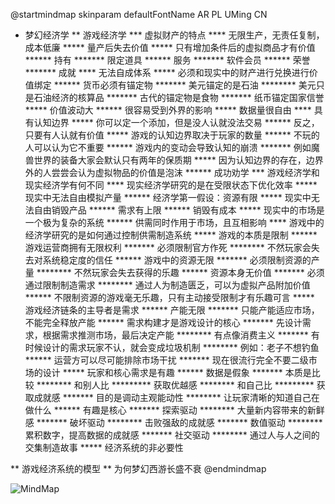 @startmindmap
skinparam defaultFontName AR PL UMing CN
* 梦幻经济学
** 游戏经济学
*** 虚拟财产的特点
**** 无限生产，无责任复制，成本低廉
***** 量产后失去价值
***** 只有增加条件后的虚拟商品才有价值
****** 持有
******* 限定道具
****** 服务
******* 软件会员
****** 荣誉
******* 成就
**** 无法自成体系
***** 必须和现实中的财产进行兑换进行价值绑定
****** 货币必须有锚定物
******* 美元锚定的是石油
******** 美元只是石油经济的核算品
******* 古代的锚定物是食物
******* 纸币锚定国家信誉
***** 价值波动大
****** 很容易受到外界的影响
***** 数据量很自由
**** 具有认知边界
***** 你可以定一个添加，但是没人认就没法交易
****** 反之，只要有人认就有价值
***** 游戏的认知边界取决于玩家的数量
****** 不玩的人可以认为它不重要
****** 游戏内的变动会导致认知的崩溃
******* 例如魔兽世界的装备大家会默认只有两年的保质期
***** 因为认知边界的存在，边界外的人尝尝会认为虚拟物品的价值是泡沫
****** 成功劝学
*** 游戏经济学和现实经济学有何不同
**** 现实经济学研究的是在受限状态下优化效率
***** 现实中无法自由模拟产量
****** 经济学第一假设：资源有限
***** 现实中无法自由销毁产品
****** 需求有上限
****** 销毁有成本
***** 现实中的市场是一个极为复杂的系统
****** 供需同时作用于市场，且互相影响
**** 游戏中的经济学研究的是如何通过控制供需制造系统
***** 游戏的本质是限制
******  游戏运营商拥有无限权利
******* 必须限制官方作死
******** 不然玩家会失去对系统稳定度的信任
****** 游戏中的资源无限
******* 必须限制资源的产量
******** 不然玩家会失去获得的乐趣
****** 资源本身无价值
******* 必须通过限制制造需求
******** 通过人为制造匮乏，可以为虚拟产品附加价值
****** 不限制资源的游戏毫无乐趣，只有主动接受限制才有乐趣可言
***** 游戏经济链条的主导者是需求
****** 产能无限
******* 只能产能适应市场，不能完全释放产能
****** 需求构建才是游戏设计的核心
******* 先设计需求，根据需求推测市场，最后决定产能
******** 有点像消费主义
******* 有时候设计的需求玩家不认，就会变成垃圾机制
******** 例如：老子不想钓鱼
****** 运营方可以尽可能排除市场干扰
******* 现在很流行完全不要二级市场的设计
***** 玩家和核心需求是有趣
****** 数据是假象
******* 本质是比较
******** 和别人比
********* 获取优越感
******** 和自己比
********* 获取成就感
******* 目的是调动主观能动性
******** 让玩家清晰的知道自己在做什么
****** 有趣是核心
******* 探索驱动
******** 大量新内容带来的新鲜感
******* 破坏驱动
******** 击败强敌的成就感
******* 数值驱动
******** 累积数字，提高数据的成就感
******* 社交驱动
******** 通过人与人之间的交集制造故事
***** 经济系统的非必要性


** 游戏经济系统的模型
** 为何梦幻西游长盛不衰
@endmindmap

![MindMap](http://www.plantuml.com/plantuml/png/SYWkIImgoStCIybDBE0gpixCAqWiIinLI4bDIopDAN7BpolnIynDLN0CKWZmKGZrpSnBLt3sum8KNcr9YIL1zDzLz7UlOZOp--0XWZmkj82YW82YeBON4CJx4DXCPLRThzx2dEg4WcQCcOYE3gZAnyciaoVb-pU-UwGmrd6LtprwVJpvZgCWu4Bru0Xdvlg6Ipspk5FHID-SwlDGPq9x0_EhVd9TquqUhdvzbl7LBEvL7DEmGeMbFIdKkFDJhJoAp-5YVP9y5TPKysWu8ozMyGUbFhTtL7tcpZdTtLAnpzs1YfUmGqw1GCqpggVvl08RvoOuoccSuPjy1IRoRv9qdN8VpgHJeUB0cPZL1D7LvmtzQErCJENUFE-Z03jDPwvGdZTD_Xc7QbNNytY7U9DB1Z5TbBKt9VzM1Q-0AxqocxOPb2dtWojtybb0w_W7qBcaYn45QGc36fB63Ixr-PE3eTSUvR9oZjZSckZUdD_a1Guiq3jt9mzehVk1zg_GDHUEgaCLt-FAPO9NSj_x8sKK09COK7j5_b9j1gurtwGCdjzHSKp3qQuIMXV83xbLf-eL5QOqlDJDCXBHQaRrojQNcrEk-E00hD5EtTWs62-5weq_rBq7imxXkKkswbCLR_K0B2f8gU2PFsBG0-HIgpDWvxU1YY9uuh7m6S-aeY5GE5ZLYWfBC4U3pAFboTxya4UE_O1yW0DkbtGsLv6dlITq0hUe0GNiugkWWXiS8wmWXRSA8lApk4ho5IJTsKe2Eil1dAejzCyoSF9fyWj9QSyNJnnbtLkeTOaUCybhWt8h5MnRQkvpDCoZzm2424dSWhiCZmg652uid4tNBCRSwUsOsku3rM5bDjbhYpfZD4TEx9j98TCk_Y6qr2Bp1ug0IJ2GfjdUpmVyzd9oC3357XMxE-KuKXCt9Ux4ubqrqIQgbOK7HmQwtz1FIw4zW89PLc-AIqwbLL1IdoqgNtApeBtyjaetXZAnGZ4U3m0V8tdmRFiKFt-2LvJE6t_z2mM_dt9K0p0a-g-OIIF5apHYod29xdHIFClyVeGYt7V7OefZKSFZgFOPWWnr8jIuPVWjgeiWejpDu1Pge-EUuzkwZJne65yjrQgZ6sDmKmBOcGWQAhhGxS1DdNi7IVLbQy4ml4EIkZ6RF7iZQBTamOSarPVynpE2Ii0lEADIsEtWRGtCfcPg3r1iBZsWSbaKtCrIOIyp8dhYJdwBBqFKmwyYhMwsJfSoU22ZR0oQX898Z-TMeAB7tsp7jX3FeuBbGGN0bwd509P2aF_9RhmFMbzPwx1cblTEnYKBUXAz89TCo54wwQyabSuAOVOPnGBpX-SN2ohxAgpYOKLQt2mAyPBhKogwP0xrKLtI3PvOO88QyNPg4KE4s7kGoOANh5SnGqupJY7myJ0dzJNMCqB3tyfNAWSUk6841XPWTdNKTYJ5eLmbgGn5ZGFYLd18FXRcECaNkR4MiwFPkZsbE096v1D0c5hZ3sJLqIQxJvKho9Ku8WFtGwmU-ShUcDzBBZdRWVBepF9fdrO2eHiw4rAsoik2MOIeM8NdSYstc4DANJiSaa1OOuloXqY0PGC6GVAjHjvcgRFcJkIcPg_pLe1IQNgjmPEpy-IYdipSoyfCOKo42pHTuODjidUHN0-b60hV-7mg7Y8oLZRN1NvFumyGQQz5zGZfAkje95w0BVXFn4tGGw-bgL8IMevg3pWlknp7LZnd0vVKAGDF6cQTtTU8W5Hu0Rrn8QTIb_U19GinDyiYd_R-i8VOqiViAtlvysnl3zHjN-JCJBDWDLxAZ3Be3pvpQdIoz_UVf40ESdmzXGzMOfAkIoxRh_IDYbCgBEmgbReH-OXaxDtfnLtoD4EA0zX3goDyESMY9p-au96xThFZ97dh_86ulw1kzL_--TWi7kWpujyx-gXGQJm6_jXDBoPwDB5thrUMqzLQyjAID_eoYXvYn8OIvKi9ykp_OIcvMi3VchRFH9IucLDHwUHmaOeYmoxftaBjm2_RyfFZtnJE32kPRals6fA6tIE_HSp31jP9SwFRRSlImVJahx_nkqP-s_m3)